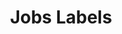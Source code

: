 ---
slug: jobs-labels
version: v1.316.0
title: Jobs Labels
tags: ['Runs', 'Scripts', 'Flow Editor']
image: ./runs_labels.png
description: Labels allow to add static or dynamic tags to jobs with property "wm_labels" followed by an array of strings (e.g. `return {"wm_labels":["showcase_labels", "another_label"]}`
features:
  [
    'Runs are tagged with labels.',
    'For scripts and flows.',
    'Labels can be filtered from Runs menu.',
    'Jobs support multiple labels.',
    'In Runs menu, click on a Label to filter by it.'
  ]
docs: /docs/core_concepts/monitor_past_and_future_runs#jobs-labels
---